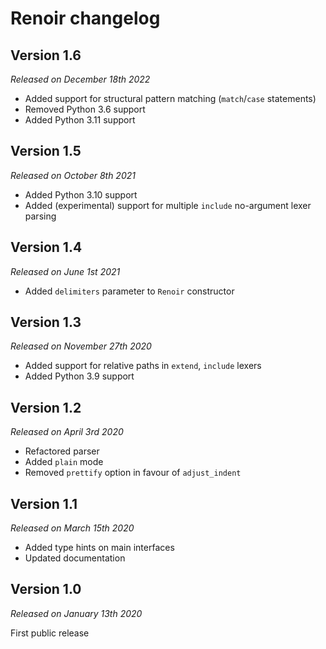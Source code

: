 Renoir changelog
================

Version 1.6
-----------

*Released on December 18th 2022*

- Added support for structural pattern matching (`match`/`case` statements)
- Removed Python 3.6 support
- Added Python 3.11 support

Version 1.5
-----------

*Released on October 8th 2021*

- Added Python 3.10 support
- Added (experimental) support for multiple `include` no-argument lexer parsing

Version 1.4
-----------

*Released on June 1st 2021*

- Added `delimiters` parameter to `Renoir` constructor

Version 1.3
-----------

*Released on November 27th 2020*

- Added support for relative paths in `extend`, `include` lexers
- Added Python 3.9 support

Version 1.2
-----------

*Released on April 3rd 2020*

- Refactored parser
- Added `plain` mode
- Removed `prettify` option in favour of `adjust_indent`

Version 1.1
-----------

*Released on March 15th 2020*

- Added type hints on main interfaces
- Updated documentation

Version 1.0
-----------

*Released on January 13th 2020*

First public release
